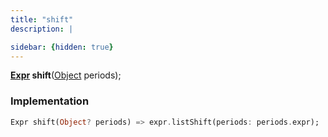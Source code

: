 ```yaml
---
title: "shift"
description: |

sidebar: {hidden: true}
---
```

<span class="dart-code"><strong>[Expr] shift</strong>(<span class="nobr">[Object] periods</span>);</span>


### Implementation
```dart
Expr shift(Object? periods) => expr.listShift(periods: periods.expr);
```

[Expr]: /reference/classes/expr/
[Object]: https://api.flutter.dev/flutter/dart-core/Object-class.html
